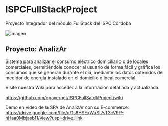 # ISPCFullStackProject
Proyecto Integrador del módulo FullStack del ISPC Córdoba

![imagen](https://user-images.githubusercontent.com/56803807/194679215-db0648c9-f44e-48c3-af4c-53d5bc8cd8f0.png)

## Proyecto: AnalizAr

Sistema para analizar el consumo eléctrico domiciliario o de locales comerciales, permitiéndole conocer al usuario de forma fácil y gráfica los consumos que se generan 
durante el día, mediante los datos obtenidos del medidor de energía instalado en el domicilio o local comercial.

Visite nuestra Wiki para acceder a la información detallada y actualizada.

https://github.com/cgavernet/ISPCFullSatckProject/wiki


Demo en video de la SPA de AnalizAr con su E-commerce:
https://drive.google.com/file/d/1s8HSExWaSt7sT3cV9P-hHaa0Mbjasb11/view?usp=drive_link


